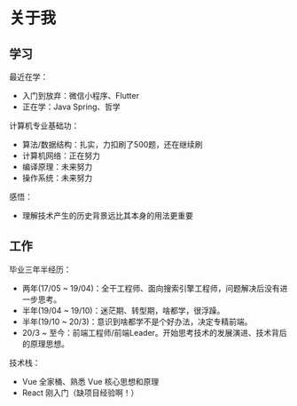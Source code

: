 # 关于我
## 学习

最近在学：
- 入门到放弃：微信小程序、Flutter
- 正在学：Java Spring、哲学

计算机专业基础功：
- 算法/数据结构：扎实，力扣刷了500题，还在继续刷
- 计算机网络：正在努力
- 编译原理：未来努力
- 操作系统：未来努力

感悟：
- 理解技术产生的历史背景远比其本身的用法更重要

## 工作
毕业三年半经历：
- 两年(17/05 ~ 19/04)：全干工程师、面向搜索引擎工程师，问题解决后没有进一步思考。
- 半年(19/04 ~ 19/10)：迷茫期、转型期，啥都学，很浮躁。
- 半年(19/10 ~ 20/3)：意识到啥都学不是个好办法，决定专精前端。
- 20/3 ~ 至今：前端工程师/前端Leader。开始思考技术的发展演进、技术背后的原理思想。

技术栈：
- Vue 全家桶、熟悉 Vue 核心思想和原理
- React 刚入门（缺项目经验啊！）
